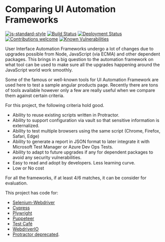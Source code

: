 # Comparing UI Automation Frameworks

[![js-standard-style](https://img.shields.io/badge/code%20style-eslint-brightgreen.svg)](http://standardjs.com)
[![Build Status](https://github.com/trigunam/compare-ui-automation-frameworks/actions/workflows/eslint.yml/badge.svg)](https://github.com/trigunam/compare-ui-automation-frameworks/actions/) [![Deployment Status](https://therealsujitk-vercel-badge.vercel.app/?app=compare-ui-automation-frameworks)](https://compare-ui-automation-frameworks.vercel.app/)
 [![Contributions welcome](https://img.shields.io/badge/contributions-welcome-brightgreen)](CONTRIBUTING.md) [![Known Vulnerabilities](https://snyk.io/test/github/trigunam/compare-ui-automation-frameworks/badge.svg)](https://snyk.io/test/github/trigunam/compare-ui-automation-frameworks)

User Interface Automation Frameworks undergo a lot of changes due to upgrades possible from Node, JavaScript (via ECMA) and other dependent packages. This brings in a big question to the automation framework on what tool can be used to make sure all the upgrades happening around the JavaScript world work smoothly.

Some of the famous or well-known tools for UI Automation Framework are used here to test a sample angular products page. Recently there are tons of tools available however only a few are really useful when we compare them against certain criteria.

For this project, the following criteria hold good.

* Ability to reuse existing scripts written in Protractor.
* Ability to support configuration via vault so that sensitive information is externalized.
* Ability to test multiple browsers using the same script (Chrome, Firefox, Safari, Edge)
* Ability to generate a report in JSON format to later integrate it with Microsoft Test Manager or Azure Dev Ops Tests.
* Ability to adapt to future upgrades if any for dependent packages to avoid any security vulnerabilities.
* Easy to read and adopt by developers. Less learning curve.
* Low or No cost

For all the frameworks, if at least 4/6 matches, it can be consider for evaluation.

This project has code for:

* [Selenium-Webdriver](https://www.selenium.dev/documentation/overview/)
* [Cypress](https://www.cypress.io/features/)
* [Plywright](https://playwright.dev/docs/intro)
* [Puppeteer](https://pptr.dev/)
* [Test Café](https://testcafe.io/documentation/402635/getting-started)
* [WebdriverIO](https://webdriver.io/docs/what-is-webdriverio)
* [Protractor deprecated](https://github.com/angular/protractor/issues/5502).
